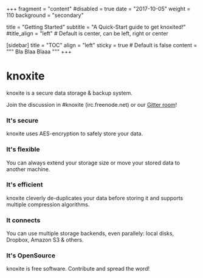 +++
fragment = "content"
#disabled = true
date = "2017-10-05"
weight = 110
background = "secondary"

title = "Getting Started"
subtitle = "A Quick-Start guide to get knoxited!"
#title_align = "left" # Default is center, can be left, right or center

[sidebar]
        title = "TOC"
        align = "left"
        sticky = true # Default is false
        content = """
Bla
Blaa
Blaaa
"""
+++




knoxite
=======

knoxite is a secure data storage & backup system.

Join the discussion in #knoxite (irc.freenode.net) or our [Gitter room](https://gitter.im/knoxite/chat)!

### It's secure
knoxite uses AES-encryption to safely store your data.
### It's flexible
You can always extend your storage size or move your stored data to another machine.
### It's efficient
knoxite cleverly de-duplicates your data before storing it and supports multiple compression algorithms.
### It connects
You can use multiple storage backends, even parallely: local disks, Dropbox, Amazon S3 & others.
### It's OpenSource
knoxite is free software. Contribute and spread the word!
